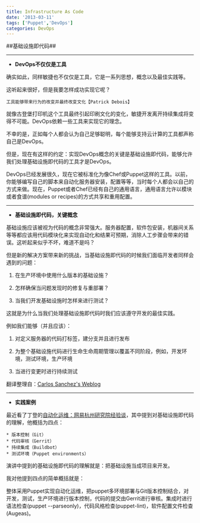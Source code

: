 ```yaml
---
title: Infrastructure As Code
date: '2013-03-11'
tags: ['Puppet','DevOps']
categories: DevOps
---
```


##基础设施即代码##

***

* <strong>DevOps不仅仅是工具</strong>

确实如此，同样敏捷也不仅仅是工具，它是一系列思想，概念以及最佳实践等。

这听起来很好，但是我要怎样成功实现它呢？

    工具能够带来行为的改变并最终改变文化【Patrick Debois】

就像古登堡打印机这个工具最终引起印刷文化的变化，敏捷开发离开持续集成将变得不可能。DevOps依赖一些工具来实现它的理念。

不幸的是，正如每个人都会认为自己足够聪明，每个能够支持云计算的工具都声称自己是DevOps。

但是，现在有这样的约定：实现DevOps概念的关键是基础设施即代码，能够允许我们处理基础设施即代码的工具才是DevOps。

DevOps已经发展很久，现在它被标准化为像Chef或Puppet这样的工具。以前，你能够编写自己的脚本来自动化服务器安装，配置等等，当时每个人都会以自己的方式来做。现在，Puppet或者Chef已经有自己的通用语言，通用语言允许以模块或者食谱(modules or recipes)的方式共享和重用配置。

***

* <strong>基础设施即代码，关键概念</strong>

基础设施应该被视为代码的概念非常强大。服务器配置，软件包安装，机器间关系等等都应该用代码模块化来实现自动化和结果可预期，消除人工步骤会带来的错误。这听起来似乎不坏，难道不是吗？

但是新的解决方案带来新的挑战，当基础设施即代码的时候我们面临开发者同样会遇到的问题：

1. 在生产环境中使用什么版本的基础设施？

2. 怎样确保当问题发现时的修复与重部署？

3. 当我们开发基础设施时怎样来进行测试？

这就是为什么当我们处理基础设施即代码时我们应该遵守开发的最佳实践。

例如我们能够（并且应该）：

1. 对定义服务器的代码打标签，建分支并且进行发布

2. 为整个基础设施代码进行生命生命周期管理以覆盖不同阶段，例如，开发环境，测试环境，生产环境

3. 当进行变更时进行持续测试

翻译整理自：[Carlos Sanchez's Weblog](http://blog.csanchez.org/2012/03/13/infrastructure-as-code/)

***

* <strong>实践案例</strong>

最近看了丁登的[自动化运维：网易杭州研究院经验谈](http://www.infoq.com/cn/presentations/automatic-maintenance-netease-hangzhou-institute-experiences)，其中提到对基础设施即代码的理解，他概括为四点：

    * 版本控制（Git）
    * 代码审核（Gerrit）
    * 持续集成（Buildbot）
    * 测试环境（Puppet environments）

演讲中提到的基础设施即代码的理解就是：把基础设施当成项目来开发。

我对他提到四点的简单概括就是：

整体采用Puppet实现自动化运维，把puppet多环境部署与Git版本控制结合，对开发，测试，生产环境进行版本控制，代码的提交由Gerrit进行审核。集成时进行语法检查(puppet --parseonly)，代码风格检查(puppet-lint)，软件配置文件检查(Augeas)。

